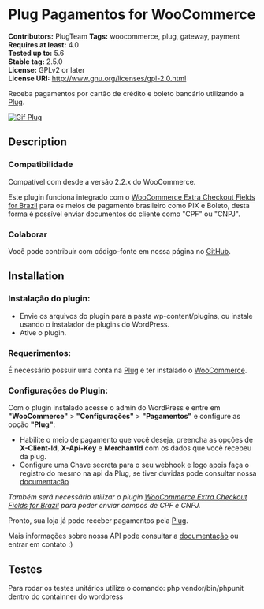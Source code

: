 # Plug Pagamentos for WooCommerce #
**Contributors:** PlugTeam 
**Tags:** woocommerce, plug, gateway, payment  
**Requires at least:** 4.0  
**Tested up to:** 5.6  
**Stable tag:** 2.5.0  
**License:** GPLv2 or later  
**License URI:** http://www.gnu.org/licenses/gpl-2.0.html  

Receba pagamentos por cartão de crédito e boleto bancário utilizando a [Plug](https://www.plugpagamentos.com/?lang=en).

[![Gif Plug](https://static.wixstatic.com/media/656f2b_07e76b8231da4491880ac7a7981fb0ff~mv2.gif "Gif Plug")](https://www.plugpagamentos.com/ "Gif Plug")

## Description ##

### Compatibilidade ###

Compatível com desde a versão 2.2.x do WooCommerce.

Este plugin funciona integrado com o [WooCommerce Extra Checkout Fields for Brazil](http://wordpress.org/plugins/woocommerce-extra-checkout-fields-for-brazil/) para os meios de pagamento brasileiro como PIX e Boleto, desta forma é possível enviar documentos do cliente como "CPF" ou "CNPJ".

### Colaborar ###

Você pode contribuir com código-fonte em nossa página no [GitHub](https://github.com/plughacker/plug-woocommerce).

## Installation ##

### Instalação do plugin: ###

* Envie os arquivos do plugin para a pasta wp-content/plugins, ou instale usando o instalador de plugins do WordPress.
* Ative o plugin.

### Requerimentos: ###

É necessário possuir uma conta na [Plug](https://www.plugpagamentos.com/) e ter instalado o [WooCommerce](http://wordpress.org/plugins/woocommerce/).

### Configurações do Plugin: ###

Com o plugin instalado acesse o admin do WordPress e entre em **"WooCommerce"** > **"Configurações"** > **"Pagamentos"** e configure as opção **"Plug"**:

- Habilite o meio de pagamento que você deseja, preencha as opções de **X-Client-Id**, **X-Api-Key** e **MerchantId** com os dados que você recebeu da plug.
- Configure uma Chave secreta para o seu webhook e logo apois faça o registro do mesmo na api da Plug, se tiver duvidas pode consultar nossa [documentação](https://docs.plugpagamentos.com/#section/Criacao-de-um-webhook)

*Também será necessário utilizar o plugin [WooCommerce Extra Checkout Fields for Brazil](http://wordpress.org/plugins/woocommerce-extra-checkout-fields-for-brazil/) para poder enviar campos de CPF e CNPJ.*

Pronto, sua loja já pode receber pagamentos pela [Plug](https://www.plugpagamentos.com/?lang=en).

Mais informações sobre nossa API pode consultar a [documentação](https://docs.plugpagamentos.com/) ou entrar em contato :)

## Testes ##

Para rodar os testes unitários utilize o comando: php vendor/bin/phpunit dentro do containner do wordpress
